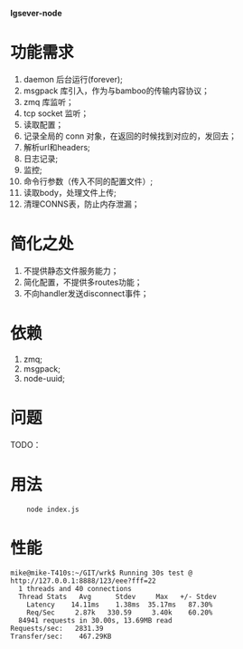 **lgsever-node**

功能需求
========
1. daemon 后台运行(forever);
2. msgpack 库引入，作为与bamboo的传输内容协议；
3. zmq 库监听；
4. tcp socket 监听；
5. 读取配置；
6. 记录全局的 conn 对象，在返回的时候找到对应的，发回去；
7. 解析url和headers;
8. 日志记录;
9. 监控;
10. 命令行参数（传入不同的配置文件）;
11. 读取body，处理文件上传;
12. 清理CONNS表，防止内存泄漏；

简化之处
========
1. 不提供静态文件服务能力；
2. 简化配置，不提供多routes功能；
3. 不向handler发送disconnect事件；


依赖
====
1. zmq;
2. msgpack;
3. node-uuid;


问题
====
TODO：


用法
====
```
    node index.js
```

性能
====
```
mike@mike-T410s:~/GIT/wrk$ Running 30s test @ http://127.0.0.1:8888/123/eee?fff=22
  1 threads and 40 connections
  Thread Stats   Avg      Stdev     Max   +/- Stdev
    Latency    14.11ms    1.38ms  35.17ms   87.30%
    Req/Sec     2.87k   330.59     3.40k    60.20%
  84941 requests in 30.00s, 13.69MB read
Requests/sec:   2831.39
Transfer/sec:    467.29KB
```
